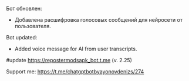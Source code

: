 Бот обновлен:

- Добавлена расшифровка голосовых сообщений для нейросети от пользователя.

Bot updated:

- Added voice message for AI from user transcripts.

#update
https://repostermodsapk_bot.t.me (v. 2.25)

Support me: https://t.me/chatgptbotbyayonovdenizs/274